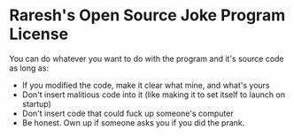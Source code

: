 # Raresh's Open Source Joke Program License
You can do whatever you want to do with the program and it's source code as long as:

* If you modified the code, make it clear what mine, and what's yours
* Don't insert malitious code into it (like making it to set itself to launch on startup)
* Don't insert code that could fuck up someone's computer
* Be honest. Own up if someone asks you if you did the prank.
